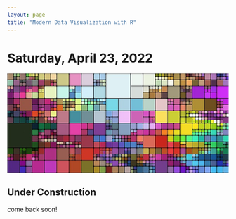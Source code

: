 ```yaml
---
layout: page
title: "Modern Data Visualization with R"
---
```

# Saturday, April 23, 2022
![](mosaic.jpg)

## Under Construction

come back soon!
